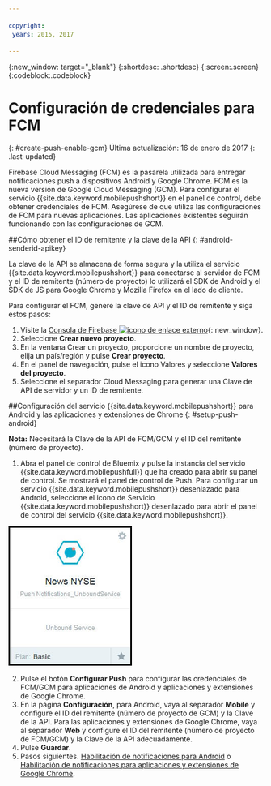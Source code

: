 ```yaml
---

copyright:
 years: 2015, 2017

---
```


{:new_window: target="_blank"}
{:shortdesc: .shortdesc}
{:screen:.screen}
{:codeblock:.codeblock}

# Configuración de credenciales para FCM
{: #create-push-enable-gcm}
Última actualización: 16 de enero de 2017
{: .last-updated}

Firebase Cloud Messaging (FCM) es la pasarela utilizada para entregar notificaciones push a dispositivos Android y Google Chrome. FCM es la nueva versión de Google Cloud Messaging (GCM). Para configurar el servicio {{site.data.keyword.mobilepushshort}} en el panel de control, debe obtener credenciales de FCM. Asegúrese de que utiliza las configuraciones de FCM para nuevas aplicaciones. Las aplicaciones existentes seguirán funcionando con las configuraciones de GCM.

##Cómo obtener el ID de remitente y la clave de la API
{: #android-senderid-apikey}

La clave de la API se almacena de forma segura y la utiliza el servicio {{site.data.keyword.mobilepushshort}} para conectarse al servidor de FCM y el ID de remitente (número de proyecto) lo utilizará el SDK de Android y el SDK de JS para Google Chrome y Mozilla Firefox en el lado de cliente. 

Para configurar el FCM, genere la clave de API y el ID de remitente y siga estos pasos:

1. Visite la [Consola de Firebase ![icono de enlace externo](../../icons/launch-glyph.svg "icono de enlace externo")](https://console.firebase.google.com/?pli=1 "icono de enlace externo"){: new_window}.
2. Seleccione **Crear nuevo proyecto**. 
3. En la ventana Crear un proyecto, proporcione un nombre de proyecto, elija un país/región y pulse **Crear proyecto**.
3. En el panel de navegación, pulse el icono Valores y seleccione **Valores del proyecto**.
4. Seleccione el separador Cloud Messaging para generar una Clave de API de servidor y un ID de remitente.

##Configuración del servicio {{site.data.keyword.mobilepushshort}} para Android y las aplicaciones y extensiones de Chrome
{: #setup-push-android}

**Nota:** Necesitará la Clave de la API de FCM/GCM y el ID del remitente (número de proyecto).

1. Abra el panel de control de Bluemix y pulse la instancia del servicio {{site.data.keyword.mobilepushfull}} que ha creado para abrir su panel de control. Se mostrará el panel de control de Push. Para configurar un servicio {{site.data.keyword.mobilepushshort}} desenlazado para Android, seleccione el icono de Servicio {{site.data.keyword.mobilepushshort}} desenlazado para abrir el panel de control del servicio {{site.data.keyword.mobilepushshort}}. 

![Panel de control de Push](images/push_unbound.jpg)

2. Pulse el botón **Configurar Push** para configurar las credenciales de FCM/GCM para aplicaciones de Android y aplicaciones y extensiones de Google Chrome.
3. En la página **Configuración**, para Android, vaya al separador **Mobile** y configure el ID del remitente (número de proyecto de GCM) y la Clave de la API. Para las aplicaciones y extensiones de Google Chrome, vaya al separador **Web** y configure el ID del remitente (número de proyecto de FCM/GCM) y la Clave de la API adecuadamente.
4. Pulse **Guardar**.
5. Pasos siguientes. [Habilitación de notificaciones para Android](c_enable_push.html) o [Habilitación de notificaciones para aplicaciones y extensiones de Google Chrome](c_enable_push.html).


